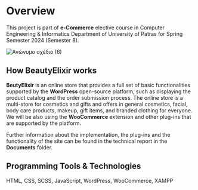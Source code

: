 # Overview


This project is part of **e-Commerce** elective course in Computer Engineering & Informatics Department of University of Patras for Spring Semester 2024 (Semester 8).

![Ανώνυμο σχέδιο (6)](https://github.com/user-attachments/assets/ef78268a-6dc2-4d31-bb82-16af47e56039)

## How BeautyElixir works
**BeutyElixir** is an online store that provides a full set of basic functionalities supported by the **WordPress** open-source platform, such as displaying the product catalog and the order submission process. The online store is a multi-store for cosmetics and gifts and offers in general cosmetics, facial, body care products, makeup, gift items, and branded clothing for everyone. We will be also using the **WooCommerce** extension and other plug-ins that are supported by the platform.

Further information about the implementation, the plug-ins and the functionality of the site can be found in the technical report in the **Documents** folder.

## Programming Tools & Technologies
HTML, CSS, SCSS, JavaScript, WordPress, WooCommerce, XAMPP
